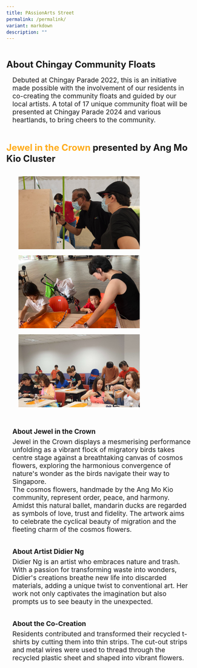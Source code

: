 ```yaml
---
title: PAssionArts Street
permalink: /permalink/
variant: markdown
description: ""
---
```

<div style="padding-top:2rem;font-size:1.5rem;">
<span style="font-weight: bold;">About  Chingay Community Floats</span></div>

<div style="padding:1rem; font-size:1.1rem">Debuted at Chingay Parade 2022, this is an initiative made possible with the involvement of our residents in co-creating the community floats and guided by our local artists. A total of 17 unique community float will be presented at Chingay Parade 2024 and various heartlands, to bring cheers to the community.
</div>



<div style="padding-top:2rem;font-size:1.5rem;">
<span style="font-weight: bold;"><span style="color: #FFAC1C;"> Jewel in the Crown</span> presented by Ang Mo Kio Cluster</span></div>

<div style="display: grid; grid-template-columns: repeat(auto-fit, minmax(228px, 1fr)); gap:1rem; padding:2rem;">

<div style="display: block; overflow:hidden; text-decoration: none;  max-width: 20rem;">
<div style="font-size: 1rem"></div><div style="min-height:12rem; max-height:12rem; overflow:hidden;"><img style="min-height:12rem; object-fit: cover; position:relative; top:rem;" src="/images/Chingay2024/AMK.jpg"></div></div>


<div style="display: block; overflow:hidden; text-decoration: none;  max-width: 20rem;">
<div style="font-size: 1rem"></div><div style="min-height:12rem; max-height:12rem; overflow:hidden;"><img style="min-height:12rem; object-fit: cover; position:relative; top:rem;" src="/images/Chingay2024CommunityFloats/AMK_Cluster_3.jpeg"></div></div>

<div style="display: block; overflow:hidden; text-decoration: none;  max-width: 20rem;">
<div style="font-size: 1rem"></div><div style="min-height:12rem; max-height:12rem; overflow:hidden;"><img style="min-height:12rem; object-fit: cover; position:relative; top:rem;" src="/images/Chingay2024CommunityFloats/AMK_Cluster_4.jpg"></div></div>

</div>

<div style="padding:1rem; font-size:1.1rem"><span style="font-weight: bold;line-height:2rem;">About Jewel in the Crown</span><br> Jewel in the Crown displays a mesmerising performance unfolding as a vibrant flock of migratory birds takes centre stage against a breathtaking canvas of cosmos flowers, exploring the harmonious convergence of nature's wonder as the birds navigate their way to Singapore.<br>
The cosmos flowers, handmade by the Ang Mo Kio community, represent order, peace, and harmony.  Amidst this natural ballet, mandarin ducks are regarded as symbols of love, trust and fidelity.  The artwork aims to celebrate the cyclical beauty of migration and the fleeting charm of the cosmos flowers.
</div>
<div style="padding:1rem; font-size:1.1rem"><span style="font-weight: bold;line-height:2rem;">About Artist Didier Ng</span><br>Didier Ng is an artist who embraces nature and trash.  With a passion for transforming waste into wonders, Didier's creations breathe new life into discarded materials, adding a unique twist to conventional art.  Her work not only captivates the imagination but also prompts us to see beauty in the unexpected.</div>
<div style="padding:1rem; font-size:1.1rem"><span style="font-weight: bold;line-height:2rem;">About the Co-Creation</span><br>Residents contributed and transformed their recycled t-shirts by cutting them into thin strips.  The cut-out strips and metal wires were used to thread through the recycled plastic sheet and shaped into vibrant flowers.</div>


